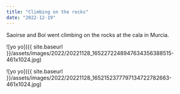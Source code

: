 ```yaml
---
title: "Climbing on the rocks"
date: "2022-12-19"
---
```


Saoirse and Boí went climbing on the rocks at the cala in Murcia.

![yo yo]({{ site.baseurl }}/assets/images/2022/20221128_1652272248947634356388515-461x1024.jpg)

![yo yo]({{ site.baseurl }}/assets/images/2022/20221128_1652152377797134722782663-461x1024.jpg)
